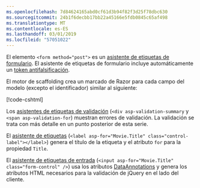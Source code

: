 ```yaml
---
ms.openlocfilehash: 7d84624165abd0cf61d3b94f82f3d25f78dbc630
ms.sourcegitcommit: 24b1f6decbb17bb22a45166e5fdb0845c65af498
ms.translationtype: MT
ms.contentlocale: es-ES
ms.lasthandoff: 03/01/2019
ms.locfileid: "57051022"
---
```

El elemento `<form method="post">` es un [asistente de etiquetas de formulario](xref:mvc/views/working-with-forms#the-form-tag-helper). El asistente de etiquetas de formulario incluye automáticamente un [token antifalsificación](xref:security/anti-request-forgery).

El motor de scaffolding crea un marcado de Razor para cada campo del modelo (excepto el identificador) similar al siguiente:

[!code-cshtml[](~/tutorials/razor-pages/razor-pages-start/snapshot_sample/RazorPagesMovie/Pages/Movies/Create.cshtml?range=15-20)]

Los [asistentes de etiquetas de validación](xref:mvc/views/working-with-forms#the-validation-tag-helpers) (`<div asp-validation-summary` y ` <span asp-validation-for`) muestran errores de validación. La validación se trata con más detalle en un punto posterior de esta serie.

El [asistente de etiquetas](xref:mvc/views/working-with-forms#the-label-tag-helper) (`<label asp-for="Movie.Title" class="control-label"></label>`) genera el título de la etiqueta y el atributo `for` para la propiedad `Title`.

El [asistente de etiquetas de entrada](xref:mvc/views/working-with-forms) (`<input asp-for="Movie.Title" class="form-control" />`) usa los atributos [DataAnnotations](/aspnet/mvc/overview/older-versions/mvc-music-store/mvc-music-store-part-6) y genera los atributos HTML necesarios para la validación de jQuery en el lado del cliente.
